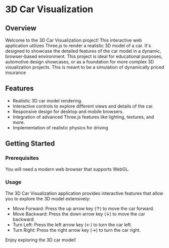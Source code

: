 # 3D Car Visualization

## Overview

Welcome to the 3D Car Visualization project! This interactive web application utilizes Three.js to render a realistic 3D model of a car. It's designed to showcase the detailed features of the car model in a dynamic, browser-based environment. This project is ideal for educational purposes, automotive design showcases, or as a foundation for more complex 3D visualization projects. This is meant to be a simulation of dynamically priced insurance 


## Features

- Realistic 3D car model rendering.
- Interactive controls to explore different views and details of the car.
- Responsive design for desktop and mobile browsers.
- Integration of advanced Three.js features like lighting, textures, and more.
- Implementation of realistic physics for driving

## Getting Started

### Prerequisites

You will need a modern web browser that supports WebGL.

### Usage

The 3D Car Visualization application provides interactive features that allow you to explore the 3D model extensively:

- Move Forward: Press the up arrow key (↑) to move the car forward.
- Move Backward: Press the down arrow key (↓) to move the car backward.
- Turn Left: Press the left arrow key (←) to turn the car left.
- Turn Right: Press the right arrow key (→) to turn the car right.


Enjoy exploring the 3D car model!
